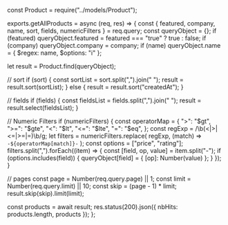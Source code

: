 const Product = require("../models/Product");

exports.getAllProducts = async (req, res) => {
const { featured, company, name, sort, fields, numericFilters } = req.query;
const queryObject = {};
if (featured) queryObject.featured = featured === "true" ? true : false;
if (company) queryObject.company = company;
if (name) queryObject.name = { $regex: name, $options: "i" };

let result = Product.find(queryObject);

// sort
if (sort) {
const sortList = sort.split(",").join(" ");
result = result.sort(sortList);
} else {
result = result.sort("createdAt");
}

// fields
if (fields) {
const fieldsList = fields.split(",").join(" ");
result = result.select(fieldsList);
}

// Numeric Filters
if (numericFilters) {
const operatorMap = {
">": "$gt",
      ">=": "$gte",
"<": "$lt",
      "<=": "$lte",
"=": "$eq",
    };
    const regExp = /\b(<|>|<=|>=|=)\b/g;
    let filters = numericFilters.replace(
      regExp,
      (match) => `-${operatorMap[match]}-`
);
const options = ["price", "rating"];
filters.split(",").forEach((item) => {
const [field, op, value] = item.split("-");
if (options.includes(field)) {
queryObject[field] = { [op]: Number(value) };
}
});
}

// pages
const page = Number(req.query.page) || 1;
const limit = Number(req.query.limit) || 10;
const skip = (page - 1) \* limit;
result.skip(skip).limit(limit);

const products = await result;
res.status(200).json({ nbHits: products.length, products });
};
